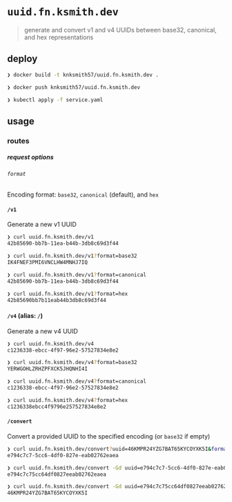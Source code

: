 # `uuid.fn.ksmith.dev`

> generate and convert v1 and v4 UUIDs between base32, canonical, and hex representations

## deploy

```sh
❯ docker build -t knksmith57/uuid.fn.ksmith.dev .

❯ docker push knksmith57/uuid.fn.ksmith.dev

❯ kubectl apply -f service.yaml
```

## usage

### routes

##### request options

###### `format`

Encoding format: `base32`, `canonical` (default), and `hex`

#### `/v1`

Generate a new v1 UUID

```sh
❯ curl uuid.fn.ksmith.dev/v1
42b85690-bb7b-11ea-b44b-3db8c69d3f44

❯ curl uuid.fn.ksmith.dev/v1?format=base32
IK4FNEF3PMI6VNCLHW4MNHJ7IQ

❯ curl uuid.fn.ksmith.dev/v1?format=canonical
42b85690-bb7b-11ea-b44b-3db8c69d3f44

❯ curl uuid.fn.ksmith.dev/v1?format=hex
42b85690bb7b11eab44b3db8c69d3f44
```

#### `/v4` (alias: `/`)

Generate a new v4 UUID

```sh
❯ curl uuid.fn.ksmith.dev/v4
c1236338-ebcc-4f97-96e2-57527834e8e2

❯ curl uuid.fn.ksmith.dev/v4?format=base32
YERWGOHLZRHZPFXCK5JHQNHI4I

❯ curl uuid.fn.ksmith.dev/v4?format=canonical
c1236338-ebcc-4f97-96e2-57527834e8e2

❯ curl uuid.fn.ksmith.dev/v4?format=hex
c1236338ebcc4f9796e257527834e8e2
```

#### `/convert`

Convert a provided UUID to the specified encoding (or `base32` if empty)

```sh
❯ curl uuid.fn.ksmith.dev/convert?uuid=46KMPR24YZG7BAT65KYCOYXK5I&format=canonical
e794c7c7-5cc6-4df0-827e-eab02762eaea

❯ curl uuid.fn.ksmith.dev/convert -Gd uuid=e794c7c7-5cc6-4df0-827e-eab02762eaea -d format=hex
e794c7c75cc64df0827eeab02762eaea

❯ curl uuid.fn.ksmith.dev/convert -Gd uuid=e794c7c75cc64df0827eeab02762eaea -d format=base32
46KMPR24YZG7BAT65KYCOYXK5I
```

